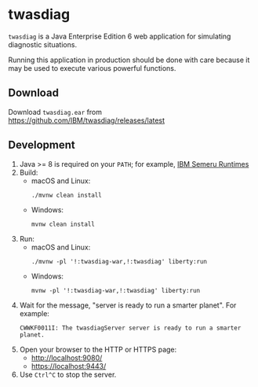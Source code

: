 # twasdiag

`twasdiag` is a Java Enterprise Edition 6 web application for simulating diagnostic situations.

Running this application in production should be done with care because it may be used to execute various powerful functions.

## Download

Download `twasdiag.ear` from <https://github.com/IBM/twasdiag/releases/latest>

## Development

1. Java >= 8 is required on your `PATH`; for example, [IBM Semeru Runtimes](https://developer.ibm.com/languages/java/semeru-runtimes/downloads/)
1. Build:
    * macOS and Linux:
      ```
      ./mvnw clean install
      ```
    * Windows:
      ```
      mvnw clean install
      ```
1. Run:
    * macOS and Linux:
      ```
      ./mvnw -pl '!:twasdiag-war,!:twasdiag' liberty:run
      ```
    * Windows:
      ```
      mvnw -pl '!:twasdiag-war,!:twasdiag' liberty:run
      ```
1. Wait for the message, "server is ready to run a smarter planet". For example:
   ```
   CWWKF0011I: The twasdiagServer server is ready to run a smarter planet.
   ```
1. Open your browser to the HTTP or HTTPS page:
    * <http://localhost:9080/>
    * <https://localhost:9443/>
1. Use `Ctrl^C` to stop the server.
